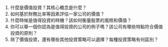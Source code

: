 1. 什麼是價值投資？其核心概念是什麼？
2. 如何基於財務比率等因素評估一家公司的價值？
3. 什麼時候是值得投資的時機？該如何衡量股票的風險和價值？
4. 你可以舉一個你認為是值得投資的公司的例子嗎？該公司有哪些特點符合價值投資的原則？
5. 除了價值投資，還有哪些其他投資策略可以選擇？每種投資策略有何區別？
